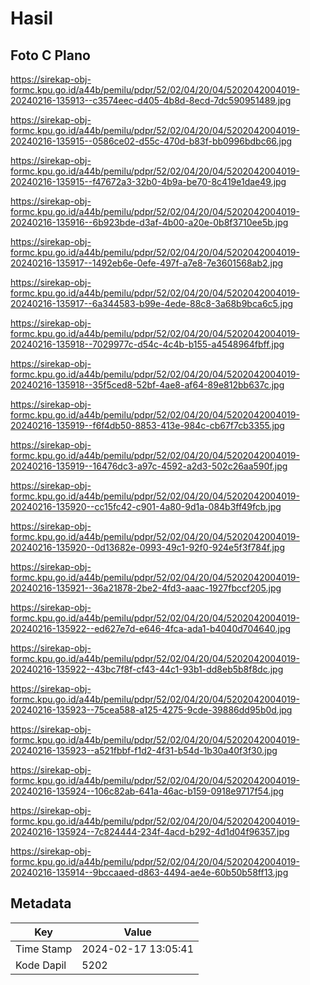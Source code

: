 # Hasil

## Foto C Plano

https://sirekap-obj-formc.kpu.go.id/a44b/pemilu/pdpr/52/02/04/20/04/5202042004019-20240216-135913--c3574eec-d405-4b8d-8ecd-7dc590951489.jpg

https://sirekap-obj-formc.kpu.go.id/a44b/pemilu/pdpr/52/02/04/20/04/5202042004019-20240216-135915--0586ce02-d55c-470d-b83f-bb0996bdbc66.jpg

https://sirekap-obj-formc.kpu.go.id/a44b/pemilu/pdpr/52/02/04/20/04/5202042004019-20240216-135915--f47672a3-32b0-4b9a-be70-8c419e1dae49.jpg

https://sirekap-obj-formc.kpu.go.id/a44b/pemilu/pdpr/52/02/04/20/04/5202042004019-20240216-135916--6b923bde-d3af-4b00-a20e-0b8f3710ee5b.jpg

https://sirekap-obj-formc.kpu.go.id/a44b/pemilu/pdpr/52/02/04/20/04/5202042004019-20240216-135917--1492eb6e-0efe-497f-a7e8-7e3601568ab2.jpg

https://sirekap-obj-formc.kpu.go.id/a44b/pemilu/pdpr/52/02/04/20/04/5202042004019-20240216-135917--6a344583-b99e-4ede-88c8-3a68b9bca6c5.jpg

https://sirekap-obj-formc.kpu.go.id/a44b/pemilu/pdpr/52/02/04/20/04/5202042004019-20240216-135918--7029977c-d54c-4c4b-b155-a4548964fbff.jpg

https://sirekap-obj-formc.kpu.go.id/a44b/pemilu/pdpr/52/02/04/20/04/5202042004019-20240216-135918--35f5ced8-52bf-4ae8-af64-89e812bb637c.jpg

https://sirekap-obj-formc.kpu.go.id/a44b/pemilu/pdpr/52/02/04/20/04/5202042004019-20240216-135919--f6f4db50-8853-413e-984c-cb67f7cb3355.jpg

https://sirekap-obj-formc.kpu.go.id/a44b/pemilu/pdpr/52/02/04/20/04/5202042004019-20240216-135919--16476dc3-a97c-4592-a2d3-502c26aa590f.jpg

https://sirekap-obj-formc.kpu.go.id/a44b/pemilu/pdpr/52/02/04/20/04/5202042004019-20240216-135920--cc15fc42-c901-4a80-9d1a-084b3ff49fcb.jpg

https://sirekap-obj-formc.kpu.go.id/a44b/pemilu/pdpr/52/02/04/20/04/5202042004019-20240216-135920--0d13682e-0993-49c1-92f0-924e5f3f784f.jpg

https://sirekap-obj-formc.kpu.go.id/a44b/pemilu/pdpr/52/02/04/20/04/5202042004019-20240216-135921--36a21878-2be2-4fd3-aaac-1927fbccf205.jpg

https://sirekap-obj-formc.kpu.go.id/a44b/pemilu/pdpr/52/02/04/20/04/5202042004019-20240216-135922--ed627e7d-e646-4fca-ada1-b4040d704640.jpg

https://sirekap-obj-formc.kpu.go.id/a44b/pemilu/pdpr/52/02/04/20/04/5202042004019-20240216-135922--43bc7f8f-cf43-44c1-93b1-dd8eb5b8f8dc.jpg

https://sirekap-obj-formc.kpu.go.id/a44b/pemilu/pdpr/52/02/04/20/04/5202042004019-20240216-135923--75cea588-a125-4275-9cde-39886dd95b0d.jpg

https://sirekap-obj-formc.kpu.go.id/a44b/pemilu/pdpr/52/02/04/20/04/5202042004019-20240216-135923--a521fbbf-f1d2-4f31-b54d-1b30a40f3f30.jpg

https://sirekap-obj-formc.kpu.go.id/a44b/pemilu/pdpr/52/02/04/20/04/5202042004019-20240216-135924--106c82ab-641a-46ac-b159-0918e9717f54.jpg

https://sirekap-obj-formc.kpu.go.id/a44b/pemilu/pdpr/52/02/04/20/04/5202042004019-20240216-135924--7c824444-234f-4acd-b292-4d1d04f96357.jpg

https://sirekap-obj-formc.kpu.go.id/a44b/pemilu/pdpr/52/02/04/20/04/5202042004019-20240216-135914--9bccaaed-d863-4494-ae4e-60b50b58ff13.jpg


## Metadata

| Key        | Value               |
| ---------- | ------------------- |
| Time Stamp | 2024-02-17 13:05:41 |
| Kode Dapil | 5202                |



